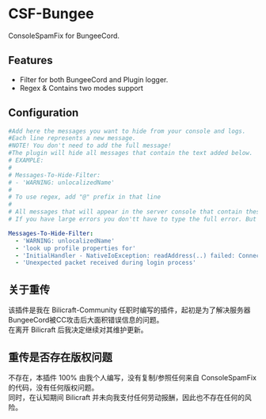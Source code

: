 # CSF-Bungee
ConsoleSpamFix for BungeeCord.

## Features
- Filter for both BungeeCord and Plugin logger.
- Regex & Contains two modes support

## Configuration

```yaml
#Add here the messages you want to hide from your console and logs.
#Each line represents a new message.
#NOTE! You don't need to add the full message!
#The plugin will hide all messages that contain the text added below.
# EXAMPLE:
#
# Messages-To-Hide-Filter:
# - 'WARNING: unlocalizedName'
#
# To use regex, add "@" prefix in that line
#
# All messages that will appear in the server console that contain these words 'WARNING: unlocalizedName' will be hidden and they will not appear on logs or console.
# If you have large errors you don'tt have to type the full error. But the more words you add the more accurate will be and will not hide other messages that may contain the words added in the filter.

Messages-To-Hide-Filter:
  - 'WARNING: unlocalizedName'
  - 'look up profile properties for'
  - 'InitialHandler - NativeIoException: readAddress(..) failed: Connection reset by peer'
  - 'Unexpected packet received during login process'
```

## 关于重传

该插件是我在 Bilicraft-Community 任职时编写的插件，起初是为了解决服务器BungeeCord被CC攻击后大面积错误信息的问题。  
在离开 Bilicraft 后我决定继续对其维护更新。

## 重传是否存在版权问题

不存在，本插件 100% 由我个人编写，没有复制/参照任何来自 ConsoleSpamFix 的代码，没有任何版权问题。  
同时，在认知期间 Bilicraft 并未向我支付任何劳动报酬，因此也不存在任何的风险。

